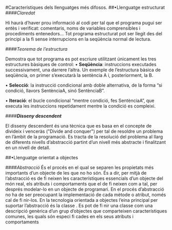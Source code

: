 #Característiques dels llenguatges més difosos.
##•Llenguatge estructurat
####_Claredat_ 

Hi haurà d’haver prou informació al codi per tal que el programa pugui ser entès i verificat: comentaris, noms de variables comprensibles i procediments entenedors... Tot programa estructurat pot ser llegit des del principi a la fi sense interrupcions en la seqüència normal de lectura. 

####_Teorema de l’estructura_ 

Demostra que tot programa es pot escriure utilitzant únicament les tres estructures bàsiques de control: 
• **Seqüència**: instruccions executades successivament, una darrere l’altra. Un exemple de l’estructura bàsica de seqüència, on primer s’executarà la sentència A i, posteriorment, la B. 

• **Selecció**: la instrucció condicional amb doble alternativa, de la forma “si condició, llavors SentènciaA, sinó SentènciaB”.

• **Iteració**: el bucle condicional “mentre condició, fes SentènciaA”, que executa les instruccions repetidament mentre la condició es compleixi.

####_**Disseny descendent**_ 

El disseny descendent és una tècnica que es basa en el concepte de divideix i venceràs ("Divide and conquer") per tal de resoldre un problema en l’àmbit de la programació. Es tracta de la resolució del problema al llarg de diferents nivells d’abstracció partint d’un nivell més abstracte i finalitzant en un nivell de detall. 

##•Llenguatge orientat a objectes

####_Abstracció_
És el procés en el qual se separen les propietats més importants d’un objecte
de les que no ho són. És a dir, per mitjà de l’abstracció es de
fi
neixen les
característiques essencials d’un objecte del món real, els atributs i comportaments
que el de
fi
neixen com a tal, per després modelar-lo en un objecte de programari.
En el procés d’abstracció no ha de ser preocupant la implementació de cada
mètode o atribut, només cal de
fi
nir-los.
En la tecnologia orientada a objectes l’eina principal per suportar l’abstracció és la
classe
. Es pot de
fi
nir una classe com una descripció genèrica d’un grup d’objectes
que comparteixen característiques comunes, les quals són especi
fi
cades en els seus
atributs i comportaments

